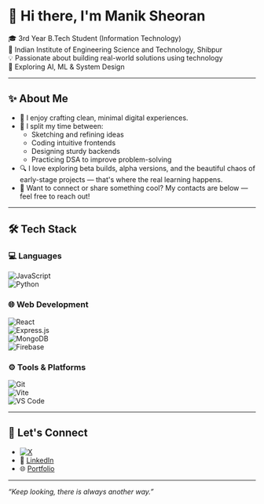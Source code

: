 # 👋 Hi there, I'm Manik Sheoran

🎓 3rd Year B.Tech Student (Information Technology)  
🏫 Indian Institute of Engineering Science and Technology, Shibpur  
💡 Passionate about building real-world solutions using technology  
📍 Exploring AI, ML & System Design  

---

## ✨ About Me

- 🎨 I enjoy crafting clean, minimal digital experiences.
- 🧠 I split my time between:
  - Sketching and refining ideas
  - Coding intuitive frontends
  - Designing sturdy backends
  - Practicing DSA to improve problem-solving
- 🔍 I love exploring beta builds, alpha versions, and the beautiful chaos of early-stage projects — that's where the real learning happens.
- 👋 Want to connect or share something cool? My contacts are below — feel free to reach out!

---

## 🛠️ Tech Stack

### 💻 Languages  
![JavaScript](https://img.shields.io/badge/-JavaScript-F7DF1E?style=flat&logo=javascript&logoColor=black)  
![Python](https://img.shields.io/badge/-Python-3776AB?style=flat&logo=python&logoColor=white)  

### 🌐 Web Development  
![React](https://img.shields.io/badge/-React-61DAFB?style=flat&logo=react&logoColor=black)  
![Express.js](https://img.shields.io/badge/-Express.js-000000?style=flat&logo=express&logoColor=white)  
![MongoDB](https://img.shields.io/badge/-MongoDB-47A248?style=flat&logo=mongodb&logoColor=white)  
![Firebase](https://img.shields.io/badge/-Firebase-FFCA28?style=flat&logo=firebase&logoColor=black)  

### ⚙️ Tools & Platforms  
![Git](https://img.shields.io/badge/-Git-F05032?style=flat&logo=git&logoColor=white)  
![Vite](https://img.shields.io/badge/-Vite-646CFF?style=flat&logo=vite&logoColor=white)  
![VS Code](https://img.shields.io/badge/-VSCode-007ACC?style=flat&logo=visual-studio-code&logoColor=white)  

---

## 🤝 Let's Connect

-  [![X](https://img.shields.io/badge/-X-000000?style=flat&logo=x&logoColor=white)](https://twitter.com/maniksheoran)
- 💼 [LinkedIn](https://www.linkedin.com/in/maniksheoran)  
- 🌐 [Portfolio](https://maniks.tech)

---

_“Keep looking, there is always another way.”_
